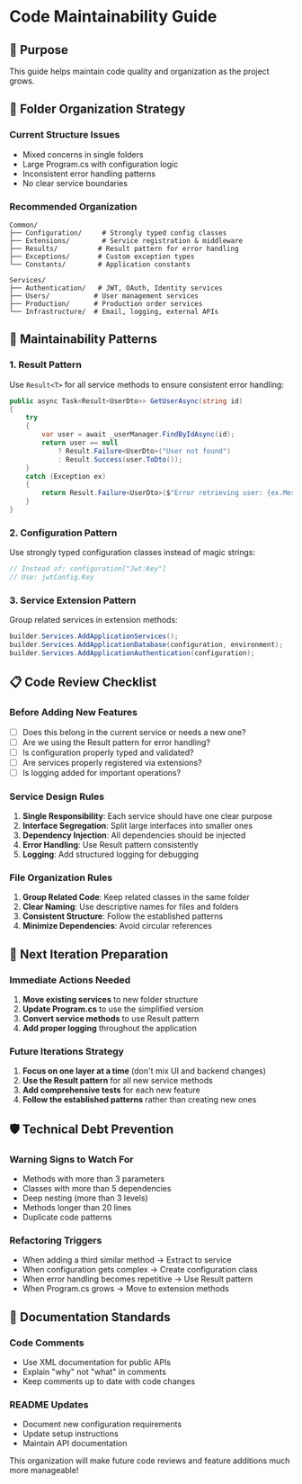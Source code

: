# Code Maintainability Guide

## 🎯 Purpose

This guide helps maintain code quality and organization as the project grows.

## 📁 Folder Organization Strategy

### Current Structure Issues

- Mixed concerns in single folders
- Large Program.cs with configuration logic
- Inconsistent error handling patterns
- No clear service boundaries

### Recommended Organization

```
Common/
├── Configuration/     # Strongly typed config classes
├── Extensions/        # Service registration & middleware
├── Results/          # Result pattern for error handling
├── Exceptions/       # Custom exception types
└── Constants/        # Application constants

Services/
├── Authentication/   # JWT, OAuth, Identity services
├── Users/           # User management services
├── Production/      # Production order services
└── Infrastructure/  # Email, logging, external APIs
```

## 🔧 Maintainability Patterns

### 1. Result Pattern

Use `Result<T>` for all service methods to ensure consistent error handling:

```csharp
public async Task<Result<UserDto>> GetUserAsync(string id)
{
    try
    {
        var user = await _userManager.FindByIdAsync(id);
        return user == null 
            ? Result.Failure<UserDto>("User not found")
            : Result.Success(user.ToDto());
    }
    catch (Exception ex)
    {
        return Result.Failure<UserDto>($"Error retrieving user: {ex.Message}");
    }
}
```

### 2. Configuration Pattern

Use strongly typed configuration classes instead of magic strings:

```csharp
// Instead of: configuration["Jwt:Key"]
// Use: jwtConfig.Key
```

### 3. Service Extension Pattern

Group related services in extension methods:

```csharp
builder.Services.AddApplicationServices();
builder.Services.AddApplicationDatabase(configuration, environment);
builder.Services.AddApplicationAuthentication(configuration);
```

## 📋 Code Review Checklist

### Before Adding New Features

- [ ] Does this belong in the current service or needs a new one?
- [ ] Are we using the Result pattern for error handling?
- [ ] Is configuration properly typed and validated?
- [ ] Are services properly registered via extensions?
- [ ] Is logging added for important operations?

### Service Design Rules

1. **Single Responsibility**: Each service should have one clear purpose
2. **Interface Segregation**: Split large interfaces into smaller ones
3. **Dependency Injection**: All dependencies should be injected
4. **Error Handling**: Use Result pattern consistently
5. **Logging**: Add structured logging for debugging

### File Organization Rules

1. **Group Related Code**: Keep related classes in the same folder
2. **Clear Naming**: Use descriptive names for files and folders
3. **Consistent Structure**: Follow the established patterns
4. **Minimize Dependencies**: Avoid circular references

## 🚀 Next Iteration Preparation

### Immediate Actions Needed

1. **Move existing services** to new folder structure
2. **Update Program.cs** to use the simplified version
3. **Convert service methods** to use Result pattern
4. **Add proper logging** throughout the application

### Future Iterations Strategy

1. **Focus on one layer at a time** (don't mix UI and backend changes)
2. **Use the Result pattern** for all new service methods
3. **Add comprehensive tests** for each new feature
4. **Follow the established patterns** rather than creating new ones

## 🛡️ Technical Debt Prevention

### Warning Signs to Watch For

- Methods with more than 3 parameters
- Classes with more than 5 dependencies
- Deep nesting (more than 3 levels)
- Methods longer than 20 lines
- Duplicate code patterns

### Refactoring Triggers

- When adding a third similar method → Extract to service
- When configuration gets complex → Create configuration class
- When error handling becomes repetitive → Use Result pattern
- When Program.cs grows → Move to extension methods

## 📝 Documentation Standards

### Code Comments

- Use XML documentation for public APIs
- Explain "why" not "what" in comments
- Keep comments up to date with code changes

### README Updates

- Document new configuration requirements
- Update setup instructions
- Maintain API documentation

This organization will make future code reviews and feature additions much more manageable!
